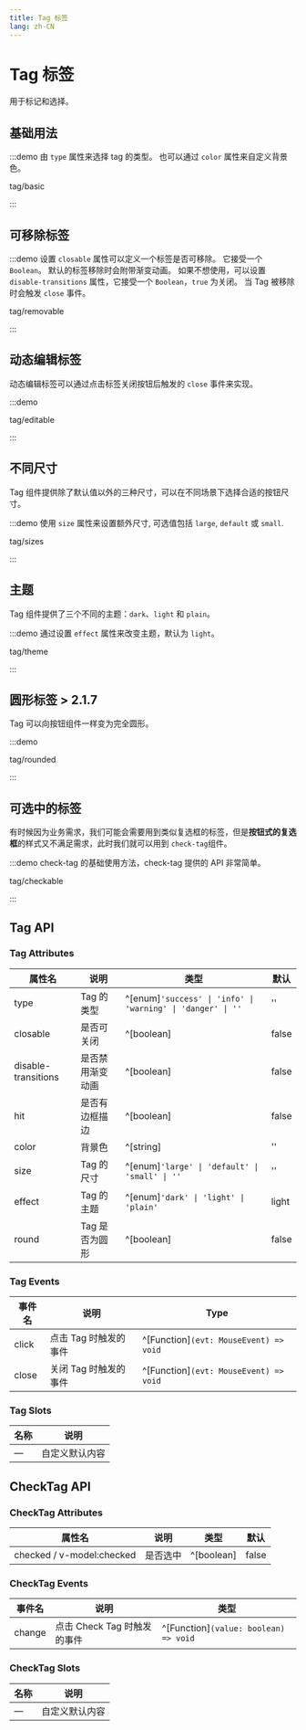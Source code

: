 ```yaml
---
title: Tag 标签
lang: zh-CN
---
```


# Tag 标签

用于标记和选择。

## 基础用法

:::demo 由 `type` 属性来选择 tag 的类型。 也可以通过 `color` 属性来自定义背景色。

tag/basic

:::

## 可移除标签

:::demo 设置 `closable` 属性可以定义一个标签是否可移除。 它接受一个 `Boolean`。 默认的标签移除时会附带渐变动画。 如果不想使用，可以设置 `disable-transitions` 属性，它接受一个 `Boolean`，`true` 为关闭。 当 Tag 被移除时会触发 `close` 事件。

tag/removable

:::

## 动态编辑标签

动态编辑标签可以通过点击标签关闭按钮后触发的 `close` 事件来实现。

:::demo

tag/editable

:::

## 不同尺寸

Tag 组件提供除了默认值以外的三种尺寸，可以在不同场景下选择合适的按钮尺寸。

:::demo 使用 `size` 属性来设置额外尺寸, 可选值包括 `large`, `default` 或 `small`.

tag/sizes

:::

## 主题

Tag 组件提供了三个不同的主题：`dark`、`light` 和 `plain`。

:::demo 通过设置 `effect` 属性来改变主题，默认为 `light`。

tag/theme

:::

## 圆形标签 <hc-tag>> 2.1.7</hc-tag>

Tag 可以向按钮组件一样变为完全圆形。

:::demo

tag/rounded

:::

## 可选中的标签

有时候因为业务需求，我们可能会需要用到类似复选框的标签，但是**按钮式的复选框**的样式又不满足需求，此时我们就可以用到 `check-tag`组件。

:::demo check-tag 的基础使用方法，check-tag 提供的 API 非常简单。

tag/checkable

:::

## Tag API

### Tag Attributes

| 属性名                 | 说明        | 类型                                                              | 默认    |
| ------------------- | --------- | --------------------------------------------------------------- | ----- |
| type                | Tag 的类型   | ^[enum]`'success' \| 'info' \| 'warning' \| 'danger' \| ''` | ''    |
| closable            | 是否可关闭     | ^[boolean]                                                      | false |
| disable-transitions | 是否禁用渐变动画  | ^[boolean]                                                      | false |
| hit                 | 是否有边框描边   | ^[boolean]                                                      | false |
| color               | 背景色       | ^[string]                                                       | ''    |
| size                | Tag 的尺寸   | ^[enum]`'large' \| 'default' \| 'small' \| ''`               | ''    |
| effect              | Tag 的主题   | ^[enum]`'dark' \| 'light' \| 'plain'`                         | light |
| round               | Tag 是否为圆形 | ^[boolean]                                                      | false |

### Tag Events

| 事件名   | 说明            | Type                                      |
| ----- | ------------- | ----------------------------------------- |
| click | 点击 Tag 时触发的事件 | ^[Function]`(evt: MouseEvent) => void` |
| close | 关闭 Tag 时触发的事件 | ^[Function]`(evt: MouseEvent) => void` |

### Tag Slots

| 名称 | 说明      |
| -- | ------- |
| —  | 自定义默认内容 |

## CheckTag API

### CheckTag Attributes

| 属性名                       | 说明   | 类型         | 默认    |
| ------------------------- | ---- | ---------- | ----- |
| checked / v-model:checked | 是否选中 | ^[boolean] | false |

### CheckTag Events

| 事件名    | 说明                  | 类型                                       |
| ------ | ------------------- | ---------------------------------------- |
| change | 点击 Check Tag 时触发的事件 | ^[Function]`(value: boolean) => void` |

### CheckTag Slots

| 名称 | 说明      |
| -- | ------- |
| —  | 自定义默认内容 |
